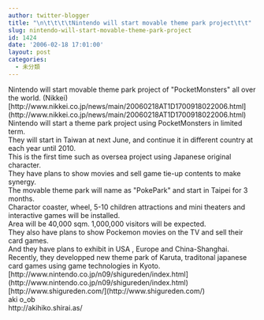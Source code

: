```yaml
---
author: twitter-blogger
title: "\n\t\t\t\tNintendo will start movable theme park project\t\t"
slug: nintendo-will-start-movable-theme-park-project
id: 1424
date: '2006-02-18 17:01:00'
layout: post
categories:
  - 未分類
---
```


<div>Nintendo will start movable theme park project of "PocketMonsters" all over the world. (Nikkei)</div>

<div>[http://www.nikkei.co.jp/news/main/20060218AT1D1700918022006.html](http://www.nikkei.co.jp/news/main/20060218AT1D1700918022006.html)</div>

<div>Nintendo will start a theme park project using PocketMonsters in limited term.</div>

<div>They will start in Taiwan at next June, and continue it in different country at each year until 2010.</div>

<div>This is the first time such as oversea project using Japanese original character.</div>

<div>They have plans to show movies and sell game tie-up contents to make synergy.</div>

<div>The movable theme park will name as "PokePark" and start in Taipei for 3 months.</div>

<div>Charactor coaster, wheel, 5-10 children attractions and mini theaters and interactive games will be installed.</div>

<div>Area will be 40,000 sqm. 1,000,000 visitors will be expected.</div>

<div>They also have plans to show Pockemon movies on the TV and sell their card games.</div>

<div>And they have plans to exhibit in USA , Europe and China-Shanghai.</div>

<div>Recently, they developped new theme park of Karuta, traditonal japanese card games using game technologies in Kyoto.</div>

<div>[http://www.nintendo.co.jp/n09/shigureden/index.html](http://www.nintendo.co.jp/n09/shigureden/index.html)</div>

<div>[http://www.shigureden.com/](http://www.shigureden.com/)</div>

<div>aki o_ob  

</div>

<div>http://akihiko.shirai.as/</div>